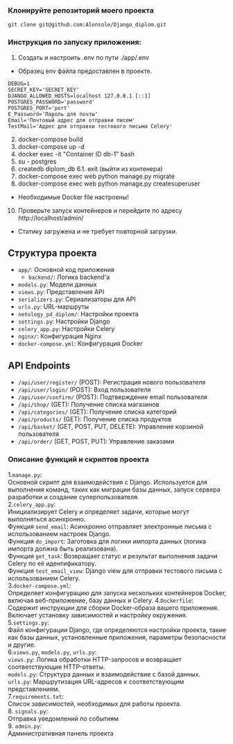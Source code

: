 ### Клонируйте репозиторий моего проекта
```
git clone git@github.com:Alonsole/Django_diplom.git
```

### Инструкция по запуску приложения:
1. Создать и настроить .env по пути ./app/.env
- Образец env файла предоставлен в проекте. 
```
DEBUG=1
SECRET_KEY='SECRET_KEY'
DJANGO_ALLOWED_HOSTS=localhost 127.0.0.1 [::1]
POSTGRES_PASSWORD='password'
POSTGRES_PORT='port'
E_Password='Пароль для почты'
Email='Почтовый адрес для отправки писем'
TestMail='Адрес для отправки тестового письма Celery'
```
2. docker-compose build
3. docker-compose up -d
4. docker exec -it "Container ID db-1" bash
5. su - postgres
6. createdb diplom_db
  6.1. exit (выйти из контенера)
8. docker-compose exec web python manage.py migrate
9. docker-compose exec web python manage.py createsuperuser
- Необходимые Docker file настроены!
10. Проверьте запуск контейнеров и перейдите по адресу http://localhost/admin/
- Статику загружена и не требует повторной загрузки. 
## Структура проекта

- `app/`: Основной код приложения
  - `backend/`: Логика backend'а
 - `models.py`: Модели данных
 - `views.py`: Представления API
 - `serializers.py`: Сериализаторы для API
 - `urls.py`: URL-маршруты
  - `netology_pd_diplom/`: Настройки проекта
 - `settings.py`: Настройки Django
 - `celery_app.py`: Настройки Celery
- `nginx/`: Конфигурация Nginx
- `docker-compose.yml`: Конфигурация Docker

## API Endpoints

- `/api/user/register/` (POST): Регистрация нового пользователя
- `/api/user/login/` (POST): Вход пользователя
- `/api/user/confirm/` (POST): Подтверждение email пользователя
- `/api/shop/` (GET): Получение списка магазинов
- `/api/categories/` (GET): Получение списка категорий
- `/api/products/` (GET): Получение списка продуктов
- `/api/basket/` (GET, POST, PUT, DELETE): Управление корзиной пользователя
- `/api/order/` (GET, POST, PUT): Управление заказами

### Описание функций и скриптов проекта
1.`manage.py`:  
Основной скрипт для взаимодействия с Django. Используется для выполнения команд, таких как миграции базы данных, запуск сервера разработки и создание суперпользователя.  
2.`celery_app.py`:  
Инициализирует Celery и определяет задачи, которые могут выполняться асинхронно.  
Функция `send_email`: Асинхронно отправляет электронные письма с использованием настроек Django.  
Функция `do_import`: Заготовка для логики импорта данных (логика импорта должна быть реализована).  
Функция `get_task`: Возвращает статус и результат выполнения задачи Celery по её идентификатору.  
Функция `test_email_view`: Django view для отправки тестового письма с использованием Celery.  
3.`docker-compose.yml`:  
Определяет конфигурацию для запуска нескольких контейнеров Docker, включая веб-приложение, базу данных и Celery.
4.`Dockerfile`:  
Содержит инструкции для сборки Docker-образа вашего приложения. Включает установку зависимостей и настройку окружения.  
5.`settings.py`:  
Файл конфигурации Django, где определяются настройки проекта, такие как базы данных, установленные приложения, параметры безопасности и другие.  
6.`views.py`, `models.py`, `urls.py`:  
`views.py`: Логика обработки HTTP-запросов и возвращает соответствующие HTTP-ответы.  
`models.py`: Структура данных и взаимодействие с базой данных.  
`urls.py`: Маршрутизация URL-адресов к соответствующим представлениям.  
7.`requirements.txt`:  
Список зависимостей, необходимых для работы проекта.  
8. `signals.py`:  
Отправка уведомлений по событиям  
9. `admin.py`:  
Административная панель проекта  
